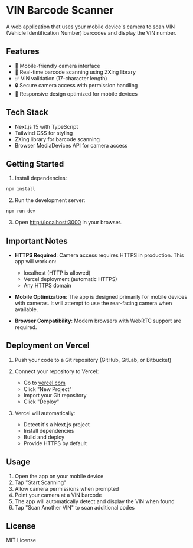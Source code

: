 # VIN Barcode Scanner

A web application that uses your mobile device's camera to scan VIN (Vehicle Identification Number) barcodes and display the VIN number.

## Features

- 📱 Mobile-friendly camera interface
- 📸 Real-time barcode scanning using ZXing library
- ✅ VIN validation (17-character length)
- 🔒 Secure camera access with permission handling
- 📱 Responsive design optimized for mobile devices

## Tech Stack

- Next.js 15 with TypeScript
- Tailwind CSS for styling
- ZXing library for barcode scanning
- Browser MediaDevices API for camera access

## Getting Started

1. Install dependencies:
```bash
npm install
```

2. Run the development server:
```bash
npm run dev
```

3. Open [http://localhost:3000](http://localhost:3000) in your browser.

## Important Notes

- **HTTPS Required**: Camera access requires HTTPS in production. This app will work on:
  - localhost (HTTP is allowed)
  - Vercel deployment (automatic HTTPS)
  - Any HTTPS domain

- **Mobile Optimization**: The app is designed primarily for mobile devices with cameras. It will attempt to use the rear-facing camera when available.

- **Browser Compatibility**: Modern browsers with WebRTC support are required.

## Deployment on Vercel

1. Push your code to a Git repository (GitHub, GitLab, or Bitbucket)

2. Connect your repository to Vercel:
   - Go to [vercel.com](https://vercel.com)
   - Click "New Project"
   - Import your Git repository
   - Click "Deploy"

3. Vercel will automatically:
   - Detect it's a Next.js project
   - Install dependencies
   - Build and deploy
   - Provide HTTPS by default

## Usage

1. Open the app on your mobile device
2. Tap "Start Scanning" 
3. Allow camera permissions when prompted
4. Point your camera at a VIN barcode
5. The app will automatically detect and display the VIN when found
6. Tap "Scan Another VIN" to scan additional codes

## License

MIT License

